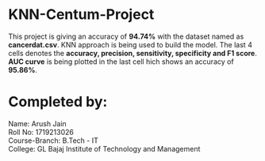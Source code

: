 # KNN-Centum-Project

This project is giving an accuracy of **94.74%** with the dataset named as **cancerdat.csv**. KNN approach is being used to build the model. The last 4 cells denotes the **accuracy, precision, sensitivity, specificity and F1 score**. **AUC curve** is being plotted in the last cell hich shows an accuracy of **95.86%**.

# Completed by:
Name: Arush Jain  
Roll No: 1719213026  
Course-Branch: B.Tech - IT  
College: GL Bajaj Institute of Technology and Management
